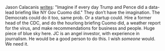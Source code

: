 Jason Calacanis <a href="https://twitter.com/Jason/status/1276971943380410368">writes</a>: "Imagine if every day Trump and Pence did a data-lead briefing like NY Gov Cuomo did." They don’t have the imagination. The Democrats could do it too, same prob. Or a startup could. Hire a former head of the CDC, and do the hourlong briefing Cuomo did, a weather report for the virus, and make recommendations for business and people. Huge piece of blue sky here. JC is an angel investor, with experience in journalism. He would be a good person to do this. I wish <i>someone</i> would. We need it.
